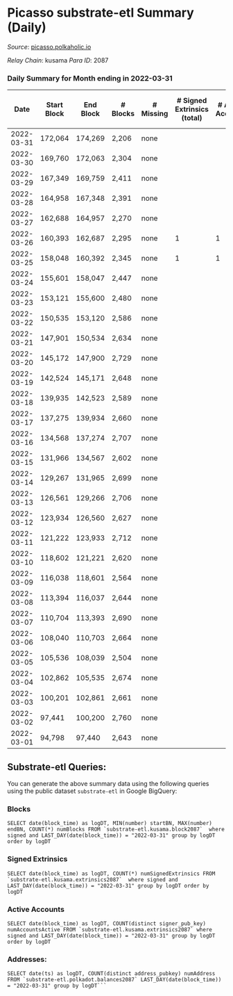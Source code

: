 # Picasso substrate-etl Summary (Daily)

_Source_: [picasso.polkaholic.io](https://picasso.polkaholic.io)

*Relay Chain*: kusama
*Para ID*: 2087



### Daily Summary for Month ending in 2022-03-31


| Date | Start Block | End Block | # Blocks | # Missing | # Signed Extrinsics (total) | # Active Accounts | # Addresses with Balances | # Events | # Transfers | # XCM Transfers In | # XCM Transfers Out |
| ---- | ----------- | --------- | -------- | --------- | --------------------------- | ----------------- | ------------------------- | -------- | ----------- | ------------------ | ------------------- |
| 2022-03-31 | 172,064 | 174,269 | 2,206 | none |  |  | 8 | 4,413 |   |   |   |
| 2022-03-30 | 169,760 | 172,063 | 2,304 | none |  |  | 8 | 4,609 |   |   |   |
| 2022-03-29 | 167,349 | 169,759 | 2,411 | none |  |  | 8 | 4,824 |   |   |   |
| 2022-03-28 | 164,958 | 167,348 | 2,391 | none |  |  | 8 | 4,783 |   |   |   |
| 2022-03-27 | 162,688 | 164,957 | 2,270 | none |  |  | 8 | 4,541 |   |   |   |
| 2022-03-26 | 160,393 | 162,687 | 2,295 | none | 1 | 1 | 8 | 4,596 |   |   |   |
| 2022-03-25 | 158,048 | 160,392 | 2,345 | none | 1 | 1 | 8 | 4,698 |   |   |   |
| 2022-03-24 | 155,601 | 158,047 | 2,447 | none |  |  | 8 | 4,895 |   |   |   |
| 2022-03-23 | 153,121 | 155,600 | 2,480 | none |  |  | 8 | 4,961 |   |   |   |
| 2022-03-22 | 150,535 | 153,120 | 2,586 | none |  |  | 8 | 5,177 |   |   |   |
| 2022-03-21 | 147,901 | 150,534 | 2,634 | none |  |  | 8 | 5,269 |   |   |   |
| 2022-03-20 | 145,172 | 147,900 | 2,729 | none |  |  | 8 | 5,460 |   |   |   |
| 2022-03-19 | 142,524 | 145,171 | 2,648 | none |  |  | 8 | 5,297 |   |   |   |
| 2022-03-18 | 139,935 | 142,523 | 2,589 | none |  |  | 8 | 5,180 |   |   |   |
| 2022-03-17 | 137,275 | 139,934 | 2,660 | none |  |  | 8 | 5,321 |   |   |   |
| 2022-03-16 | 134,568 | 137,274 | 2,707 | none |  |  | 8 | 5,416 |   |   |   |
| 2022-03-15 | 131,966 | 134,567 | 2,602 | none |  |  | 8 | 5,205 |   |   |   |
| 2022-03-14 | 129,267 | 131,965 | 2,699 | none |  |  | 8 | 5,400 |   |   |   |
| 2022-03-13 | 126,561 | 129,266 | 2,706 | none |  |  | 8 | 5,413 |   |   |   |
| 2022-03-12 | 123,934 | 126,560 | 2,627 | none |  |  | 8 | 5,256 |   |   |   |
| 2022-03-11 | 121,222 | 123,933 | 2,712 | none |  |  | 8 | 5,425 |   |   |   |
| 2022-03-10 | 118,602 | 121,221 | 2,620 | none |  |  | 8 | 5,242 |   |   |   |
| 2022-03-09 | 116,038 | 118,601 | 2,564 | none |  |  | 8 | 5,129 |   |   |   |
| 2022-03-08 | 113,394 | 116,037 | 2,644 | none |  |  | 8 | 5,290 |   |   |   |
| 2022-03-07 | 110,704 | 113,393 | 2,690 | none |  |  | 8 | 5,381 |   |   |   |
| 2022-03-06 | 108,040 | 110,703 | 2,664 | none |  |  | 8 | 5,329 |   |   |   |
| 2022-03-05 | 105,536 | 108,039 | 2,504 | none |  |  | 8 | 5,010 |   |   |   |
| 2022-03-04 | 102,862 | 105,535 | 2,674 | none |  |  | 8 | 5,349 |   |   |   |
| 2022-03-03 | 100,201 | 102,861 | 2,661 | none |  |  | 8 | 5,327 |   |   |   |
| 2022-03-02 | 97,441 | 100,200 | 2,760 | none |  |  | 8 | 5,521 |   |   |   |
| 2022-03-01 | 94,798 | 97,440 | 2,643 | none |  |  | 8 | 5,288 |   |   |   |

## Substrate-etl Queries:
You can generate the above summary data using the following queries using the public dataset `substrate-etl` in Google BigQuery:


### Blocks
```
SELECT date(block_time) as logDT, MIN(number) startBN, MAX(number) endBN, COUNT(*) numBlocks FROM `substrate-etl.kusama.block2087`  where signed and LAST_DAY(date(block_time)) = "2022-03-31" group by logDT order by logDT
```


### Signed Extrinsics
```
SELECT date(block_time) as logDT, COUNT(*) numSignedExtrinsics FROM `substrate-etl.kusama.extrinsics2087`  where signed and LAST_DAY(date(block_time)) = "2022-03-31" group by logDT order by logDT
```


### Active Accounts
```
SELECT date(block_time) as logDT, COUNT(distinct signer_pub_key) numAccountsActive FROM `substrate-etl.kusama.extrinsics2087` where signed and LAST_DAY(date(block_time)) = "2022-03-31" group by logDT order by logDT
```


### Addresses:
```
SELECT date(ts) as logDT, COUNT(distinct address_pubkey) numAddress FROM `substrate-etl.polkadot.balances2087` LAST_DAY(date(block_time)) = "2022-03-31" group by logDT```


